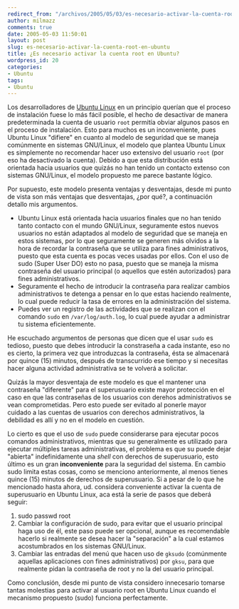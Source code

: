 ```yaml
---
redirect_from: "/archivos/2005/05/03/es-necesario-activar-la-cuenta-root-en-ubuntu/"
author: milmazz
comments: true
date: 2005-05-03 11:50:01
layout: post
slug: es-necesario-activar-la-cuenta-root-en-ubuntu
title: ¿Es necesario activar la cuenta root en Ubuntu?
wordpress_id: 20
categories:
- Ubuntu
tags:
- Ubuntu
---
```


Los desarrolladores de [Ubuntu Linux](http://ubuntulinux.org/) en un principio querían que el proceso de instalación fuese lo más fácil posible, el hecho de desactivar de manera predeterminada la cuenta de usuario `root` permitía obviar algunos pasos en el proceso de instalación. Esto para muchos es un inconveniente, pues Ubuntu Linux "difiere" en cuanto al modelo de seguridad que se maneja comúnmente en sistemas GNU/Linux, el modelo que plantea Ubuntu Linux es simplemente no recomendar hacer uso extensivo del usuario `root` (por eso ha desactivado la cuenta). Debido a que esta distribución está orientada hacia usuarios que quizás no han tenido un contacto extenso con sistemas GNU/Linux, el modelo propuesto me parece bastante lógico.

Por supuesto, este modelo presenta ventajas y desventajas, desde mi punto de vista son más ventajas que desventajas, ¿por qué?, a continuación detallo mis argumentos.

  * Ubuntu Linux está orientada hacia usuarios finales que no han tenido tanto contacto con el mundo GNU/Linux, seguramente estos nuevos usuarios no están adaptados al modelo de seguridad que se maneja en estos sistemas, por lo que seguramente se generen más olvidos a la hora de recordar la contraseña que se utiliza para fines administrativos, puesto que esta cuenta es pocas veces usadas por ellos. Con el uso de sudo (Super User DO) esto no pasa, puesto que se maneja la misma contraseña del usuario principal (o aquellos que estén autorizados) para fines administrativos.
  * Seguramente el hecho de introducir la contraseña para realizar cambios administrativos te detenga a pensar en lo que estas haciendo realmente, lo cual puede reducir la tasa de errores en la administración del sistema.
  * Puedes ver un registro de las actividades que se realizan con el comando `sudo` en `/var/log/auth.log`, lo cual puede ayudar a administrar tu sistema eficientemente.

He escuchado argumentos de personas que dicen que el usar `sudo` es tedioso, puesto que debes introducir la constraseña a cada instante, eso no es cierto, la primera vez que introduzcas la contraseña, ésta se almacenará por quince (15) minutos, después de transcurrido ese tiempo y si necesitas hacer alguna actividad administrativa se te volverá a solicitar.

Quizás la mayor desventaja de este modelo es que el mantener una contraseña "diferente" para el superusuario existe mayor protección en el caso en que las contraseñas de los usuarios con derehos administrativos se vean comprometidas. Pero esto puede ser evitado al ponerle mayor cuidado a las cuentas de usuarios con derechos administrativos, la debilidad es allí y no en el modelo en cuestión.

Lo cierto es que el uso de `sudo` puede considerarse para ejecutar pocos comandos administrativos, mientras que su generalmente es utilizado para ejecutar múltiples tareas administrativas, el problema es que su puede dejar "abierta" indefinidamente una _shell_ con derechos de superusuario, esto último es un gran **inconveniente** para la seguridad del sistema. En cambio sudo limita estas cosas, como se menciono anteriormente, al menos tienes quince (15) minutos de derechos de superusuario.
Si a pesar de lo que he mencionado hasta ahora, ud. considera conveniente activar la cuenta de superusuario en Ubuntu Linux, aca está la serie de pasos que deberá seguir:

  1. sudo passwd root
  2. Cambiar la configuración de sudo, para evitar que el usuario principal haga uso de él, este paso puede ser opcional, aunque es recomendable hacerlo si realmente se desea hacer la "separación" a la cual estamos acostumbrados en los sistemas GNU/Linux.
  3. Cambiar las entradas del menú que hacen uso de `gksudo` (comúnmente aquellas aplicaciones con fines administrativos) por `gksu`, para que realmente pidan la contraseña de root y no la del usuario principal.

Como conclusión, desde mi punto de vista considero innecesario tomarse tantas molestias para activar al usuario root en Ubuntu Linux cuando el mecanismo propuesto (sudo) funciona perfectamente.
